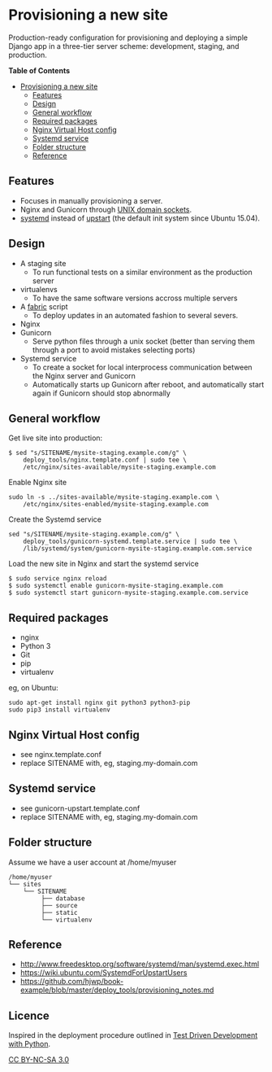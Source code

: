 Provisioning a new site
=======================

Production-ready configuration for provisioning and deploying a simple Django app in a three-tier server scheme: development, staging, and production.

<!-- markdown-toc start - Don't edit this section. Run M-x markdown-toc-generate-toc again -->
**Table of Contents**

- [Provisioning a new site](#provisioning-a-new-site)
    - [Features](#features)
    - [Design](#design)
    - [General workflow](#general-workflow)
    - [Required packages](#required-packages)
    - [Nginx Virtual Host config](#nginx-virtual-host-config)
    - [Systemd service](#systemd-service)
    - [Folder structure](#folder-structure)
    - [Reference](#reference)

<!-- markdown-toc end -->


## Features

* Focuses in manually provisioning a server.
* Nginx and Gunicorn through [UNIX domain sockets](https://en.wikipedia.org/wiki/Unix_domain_socket). 
* [systemd](http://freedesktop.org/wiki/Software/systemd/) instead of [upstart](http://upstart.ubuntu.com/) (the default init system since Ubuntu 15.04).

## Design

- A staging site
  - To run functional tests on a similar environment as the production server
- virtualenvs
  - To have the same software versions accross multiple servers
- A [fabric](http://fabfile.org) script 
  - To deploy updates in an automated fashion to several severs.
- Nginx
- Gunicorn
  - Serve python files through a unix socket (better than serving them through a port to avoid mistakes selecting ports)
- Systemd service
  - To create a socket for local interprocess communication between the Nginx server and Gunicorn
  - Automatically starts up Gunicorn after reboot, and automatically start again if Gunicorn should stop abnormally

## General workflow

Get live site into production:

```
$ sed "s/SITENAME/mysite-staging.example.com/g" \
    deploy_tools/nginx.template.conf | sudo tee \
    /etc/nginx/sites-available/mysite-staging.example.com
```

Enable Nginx site

```
sudo ln -s ../sites-available/mysite-staging.example.com \
    /etc/nginx/sites-enabled/mysite-staging.example.com
```

Create the Systemd service

```
sed "s/SITENAME/mysite-staging.example.com/g" \
    deploy_tools/gunicorn-systemd.template.service | sudo tee \
    /lib/systemd/system/gunicorn-mysite-staging.example.com.service
```

Load the new site in Nginx and start the systemd service

```
$ sudo service nginx reload
$ sudo systemctl enable gunicorn-mysite-staging.example.com 
$ sudo systemctl start gunicorn-mysite-staging.example.com.service
```

## Required packages

* nginx
* Python 3
* Git
* pip
* virtualenv

eg, on Ubuntu:

    sudo apt-get install nginx git python3 python3-pip
    sudo pip3 install virtualenv

## Nginx Virtual Host config

* see nginx.template.conf
* replace SITENAME with, eg, staging.my-domain.com

## Systemd service

* see gunicorn-upstart.template.conf
* replace SITENAME with, eg, staging.my-domain.com

## Folder structure
Assume we have a user account at /home/myuser

```
/home/myuser
└── sites
    └── SITENAME
         ├── database
         ├── source
         ├── static
         └── virtualenv
```

## Reference

- http://www.freedesktop.org/software/systemd/man/systemd.exec.html
- https://wiki.ubuntu.com/SystemdForUpstartUsers
- https://github.com/hjwp/book-example/blob/master/deploy_tools/provisioning_notes.md

## Licence

Inspired in the deployment procedure outlined in [Test Driven Development with Python](http://chimera.labs.oreilly.com/books/1234000000754/ch08.html#_automating).

[CC BY-NC-SA 3.0](http://creativecommons.org/licenses/by-nc-sa/3.0/)
